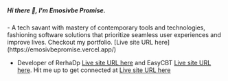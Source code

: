 <h5>Hi there 👋, I'm Emosivbe Promise.</h5> 
- A tech savant with mastery of contemporary tools and technologies, fashioning software solutions that prioritize seamless user experiences and improve lives.
Checkout my portfolio.
 [Live site URL here](https://emosivbepromise.vercel.app/)

- Developer of RerhaDp  [Live site URL here](https://rerhadp.vercel.app/) and EasyCBT [Live site URL here](https://easycbt.vercel.app/).
Hit me up to get connected at [Live site URL here](promiseejiro43@gmail.com)
